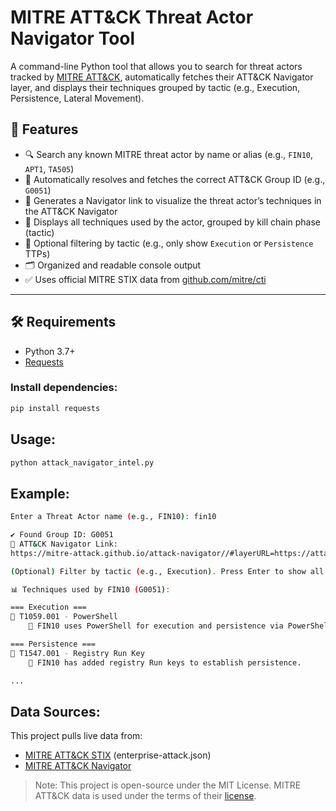 # MITRE ATT&CK Threat Actor Navigator Tool

A command-line Python tool that allows you to search for threat actors tracked by [MITRE ATT&CK](https://attack.mitre.org/groups/), automatically fetches their ATT&CK Navigator layer, and displays their techniques grouped by tactic (e.g., Execution, Persistence, Lateral Movement).

## 🚀 Features

- 🔍 Search any known MITRE threat actor by name or alias (e.g., `FIN10`, `APT1`, `TA505`)
- 🧠 Automatically resolves and fetches the correct ATT&CK Group ID (e.g., `G0051`)
- 📎 Generates a Navigator link to visualize the threat actor’s techniques in the ATT&CK Navigator
- 🧰 Displays all techniques used by the actor, grouped by kill chain phase (tactic)
- 🧹 Optional filtering by tactic (e.g., only show `Execution` or `Persistence` TTPs)
- 🗂 Organized and readable console output
- ✅ Uses official MITRE STIX data from [github.com/mitre/cti](https://github.com/mitre/cti)

---

## 🛠 Requirements

- Python 3.7+
- [Requests](https://pypi.org/project/requests/)


### Install dependencies:
```bash
pip install requests
```

## Usage:
```bash
python attack_navigator_intel.py
```

## Example:
```bash
Enter a Threat Actor name (e.g., FIN10): fin10

✔ Found Group ID: G0051
📎 ATT&CK Navigator Link:
https://mitre-attack.github.io/attack-navigator//#layerURL=https://attack.mitre.org/groups/G0051/G0051-enterprise-layer.json

(Optional) Filter by tactic (e.g., Execution). Press Enter to show all:

📊 Techniques used by FIN10 (G0051):

=== Execution ===
🔹 T1059.001 - PowerShell
    📝 FIN10 uses PowerShell for execution and persistence via PowerShell Empire.

=== Persistence ===
🔹 T1547.001 - Registry Run Key
    📝 FIN10 has added registry Run keys to establish persistence.

...
```

## Data Sources:
This project pulls live data from:

* [MITRE ATT&CK STIX](https://github.com/mitre/cti/tree/master/enterprise-attack) (enterprise-attack.json)
* [MITRE ATT&CK Navigator](https://mitre-attack.github.io/attack-navigator/)

> Note: This project is open-source under the MIT License. MITRE ATT&CK data is used under the terms of their [license](https://attack.mitre.org/resources/legal-and-branding/terms-of-use/).

